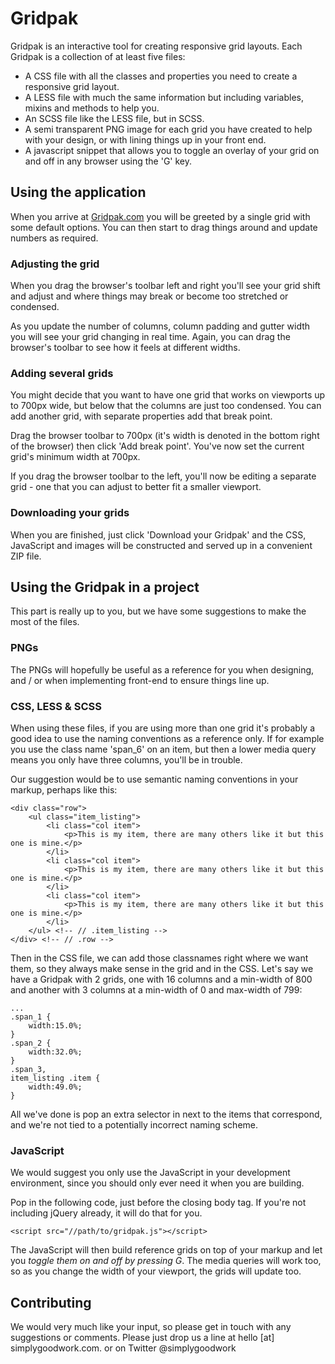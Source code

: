 # Gridpak

Gridpak is an interactive tool for creating responsive grid layouts.
Each Gridpak is a collection of at least five files:

* A CSS file with all the classes and properties you need to create a responsive grid layout.
* A LESS file with much the same information but including variables, mixins and methods to help you.
* An SCSS file like the LESS file, but in SCSS.
* A semi transparent PNG image for each grid you have created to help with your design, or with lining things up in your front end.
* A javascript snippet that allows you to toggle an overlay of your grid on and off in any browser using the 'G' key.

## Using the application

When you arrive at [Gridpak.com](http://gridpak.com/) you will be
greeted by a single grid with some default options. You can then start
to drag things around and update numbers as required.

### Adjusting the grid

When you drag the browser's toolbar left and right you'll see your grid shift and adjust and where things may break or
become too stretched or condensed.

As you update the number of columns, column padding and gutter width you
will see your grid changing in real time. Again, you can drag the
browser's toolbar to see how it feels at different widths.

### Adding several grids

You might decide that you want to have one grid that works on viewports
up to 700px wide, but below that the columns are just too condensed. You
can add another grid, with separate properties add that break point.

Drag the browser toolbar to 700px (it's width is denoted in the bottom
right of the browser) then click 'Add break point'. You've now set the current grid's minimum width at 700px.

If you drag the browser toolbar to the left, you'll now be editing a
separate grid - one that you can adjust to better fit a smaller
viewport.

### Downloading your grids

When you are finished, just click 'Download your Gridpak' and the CSS,
JavaScript and images will be constructed and served up in a convenient ZIP file.

## Using the Gridpak in a project

This part is really up to you, but we have some suggestions to make
the most of the files.

### PNGs

The PNGs will hopefully be useful as a reference for you when designing,
and / or when implementing front-end to ensure things line up.

### CSS, LESS & SCSS

When using these files, if you are using more than one grid it's
probably a good idea to use the naming conventions as a reference only.
If for example you use the class name 'span_6' on an item, but then a
lower media query means you only have three columns, you'll be in
trouble.

Our suggestion would be to use semantic naming conventions in your
markup, perhaps like this:

    <div class="row">
        <ul class="item_listing">
            <li class="col item">
                <p>This is my item, there are many others like it but this one is mine.</p>
            </li>
            <li class="col item">
                <p>This is my item, there are many others like it but this one is mine.</p>
            </li>
            <li class="col item">
                <p>This is my item, there are many others like it but this one is mine.</p>
            </li>
        </ul> <!-- // .item_listing -->
    </div> <!-- // .row -->

Then in the CSS file, we can add those classnames right where we want
them, so they always make sense in the grid and in the CSS. Let's say we
have a Gridpak with 2 grids, one with 16 columns and a min-width of 800
and another with 3 columns at a min-width of 0 and max-width of 799:

    ...
    .span_1 {
        width:15.0%;
    }
    .span_2 {
        width:32.0%;
    }
    .span_3,
    item_listing .item {
        width:49.0%;
    }

All we've done is pop an extra selector in next to the items that
correspond, and we're not tied to a potentially incorrect naming scheme.

### JavaScript

We would suggest you only use the JavaScript in your development
environment, since you should only ever need it when you are building.

Pop in the following code, just before the closing body tag. If you're
not including jQuery already, it will do that for you.

    <script src="//path/to/gridpak.js"></script>

The JavaScript will then build reference grids on top of your markup and
let you _toggle them on and off by pressing G_. The media queries will
work too, so as you change the width of your viewport, the grids will
update too.

## Contributing

We would very much like your input, so please get in touch with any suggestions or comments. Please just drop us
a line at hello [at] simplygoodwork.com. or on Twitter @simplygoodwork
